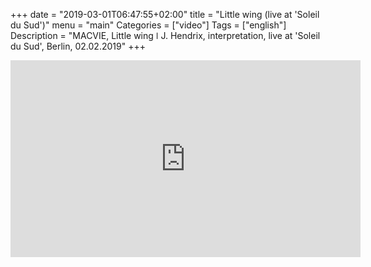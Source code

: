 +++
date = "2019-03-01T06:47:55+02:00"
title = "Little wing (live at 'Soleil du Sud')"
menu = "main"
Categories = ["video"]
Tags = ["english"]
Description = "MACVIE, Little wing  ǀ  J. Hendrix, interpretation, live at 'Soleil du Sud', Berlin, 02.02.2019"
+++

<iframe width="560" height="315" src="https://www.youtube.com/embed/VyK5JIHtRG0" frameborder="0" allow="accelerometer; autoplay; encrypted-media; gyroscope; picture-in-picture" allowfullscreen></iframe> 


